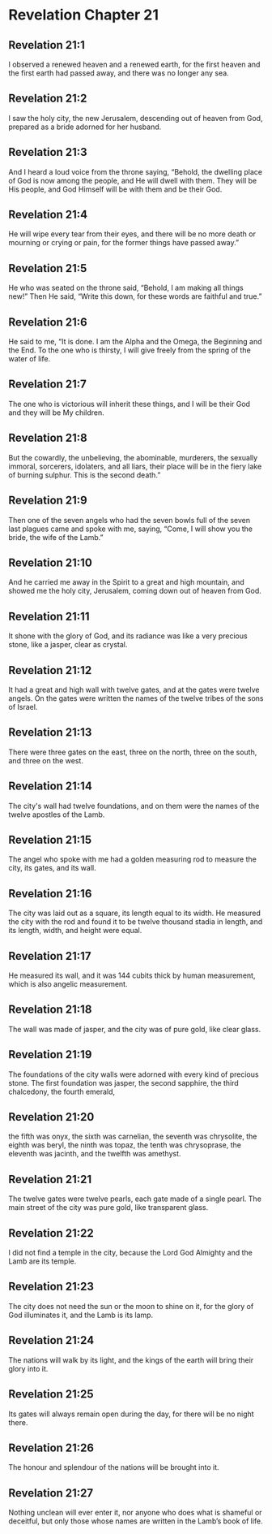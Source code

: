 # Revelation Chapter 21

## Revelation 21:1
I observed a renewed heaven and a renewed earth, for the first heaven and the first earth had passed away, and there was no longer any sea.

## Revelation 21:2
I saw the holy city, the new Jerusalem, descending out of heaven from God, prepared as a bride adorned for her husband.

## Revelation 21:3
And I heard a loud voice from the throne saying, “Behold, the dwelling place of God is now among the people, and He will dwell with them. They will be His people, and God Himself will be with them and be their God.

## Revelation 21:4
He will wipe every tear from their eyes, and there will be no more death or mourning or crying or pain, for the former things have passed away.”

## Revelation 21:5
He who was seated on the throne said, “Behold, I am making all things new!” Then He said, “Write this down, for these words are faithful and true.”

## Revelation 21:6
He said to me, “It is done. I am the Alpha and the Omega, the Beginning and the End. To the one who is thirsty, I will give freely from the spring of the water of life.

## Revelation 21:7
The one who is victorious will inherit these things, and I will be their God and they will be My children.

## Revelation 21:8
But the cowardly, the unbelieving, the abominable, murderers, the sexually immoral, sorcerers, idolaters, and all liars, their place will be in the fiery lake of burning sulphur. This is the second death.”

## Revelation 21:9
Then one of the seven angels who had the seven bowls full of the seven last plagues came and spoke with me, saying, “Come, I will show you the bride, the wife of the Lamb.”

## Revelation 21:10
And he carried me away in the Spirit to a great and high mountain, and showed me the holy city, Jerusalem, coming down out of heaven from God.

## Revelation 21:11
It shone with the glory of God, and its radiance was like a very precious stone, like a jasper, clear as crystal.

## Revelation 21:12
It had a great and high wall with twelve gates, and at the gates were twelve angels. On the gates were written the names of the twelve tribes of the sons of Israel.

## Revelation 21:13
There were three gates on the east, three on the north, three on the south, and three on the west.

## Revelation 21:14
The city's wall had twelve foundations, and on them were the names of the twelve apostles of the Lamb.

## Revelation 21:15
The angel who spoke with me had a golden measuring rod to measure the city, its gates, and its wall.

## Revelation 21:16
The city was laid out as a square, its length equal to its width. He measured the city with the rod and found it to be twelve thousand stadia in length, and its length, width, and height were equal.

## Revelation 21:17
He measured its wall, and it was 144 cubits thick by human measurement, which is also angelic measurement.

## Revelation 21:18
The wall was made of jasper, and the city was of pure gold, like clear glass.

## Revelation 21:19
The foundations of the city walls were adorned with every kind of precious stone. The first foundation was jasper, the second sapphire, the third chalcedony, the fourth emerald,

## Revelation 21:20
the fifth was onyx, the sixth was carnelian, the seventh was chrysolite, the eighth was beryl, the ninth was topaz, the tenth was chrysoprase, the eleventh was jacinth, and the twelfth was amethyst.

## Revelation 21:21
The twelve gates were twelve pearls, each gate made of a single pearl. The main street of the city was pure gold, like transparent glass.

## Revelation 21:22
I did not find a temple in the city, because the Lord God Almighty and the Lamb are its temple.

## Revelation 21:23
The city does not need the sun or the moon to shine on it, for the glory of God illuminates it, and the Lamb is its lamp.

## Revelation 21:24
The nations will walk by its light, and the kings of the earth will bring their glory into it.

## Revelation 21:25
Its gates will always remain open during the day, for there will be no night there.

## Revelation 21:26
The honour and splendour of the nations will be brought into it.

## Revelation 21:27
Nothing unclean will ever enter it, nor anyone who does what is shameful or deceitful, but only those whose names are written in the Lamb’s book of life.
